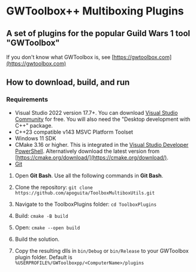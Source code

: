 # GWToolbox++ Multiboxing Plugins

## A set of plugins for the popular Guild Wars 1 tool "GWToolbox"

If you don't know what GWToolbox is, see [https://gwtoolbox.com](https://gwtoolbox.com)

## How to download, build, and run
### Requirements
* Visual Studio 2022 version 17.7+. You can download [Visual Studio Community](https://visualstudio.microsoft.com/vs/community/) for free. You will also need the "Desktop development with C++" package.
* C++23 compatible v143 MSVC Platform Toolset
* Windows 11 SDK
* CMake 3.16 or higher. This is integrated in the [Visual Studio Developer PowerShell](https://learn.microsoft.com/en-us/visualstudio/ide/reference/command-prompt-powershell?view=vs-2022). Alternatively download the latest version from [https://cmake.org/download/](https://cmake.org/download/).
* [Git](https://git-scm.com/)

1. Open **Git Bash**. Use all the following commands in **Git Bash**. 

2. Clone the repository: 
`git clone https://github.com/apoguita/ToolboxMultiboxUtils.git`

3. Navigate to the ToolboxPlugins folder: 
`cd ToolboxPlugins`

4. Build: `cmake -B build`

5. Open: `cmake --open build`

6. Build the solution.

7. Copy the resulting dlls in `bin/Debug` or `bin/Release` to your GWToolbox plugin folder. Default is `%USERPROFILE%/GWToolboxpp/<ComputerName>/plugins`
